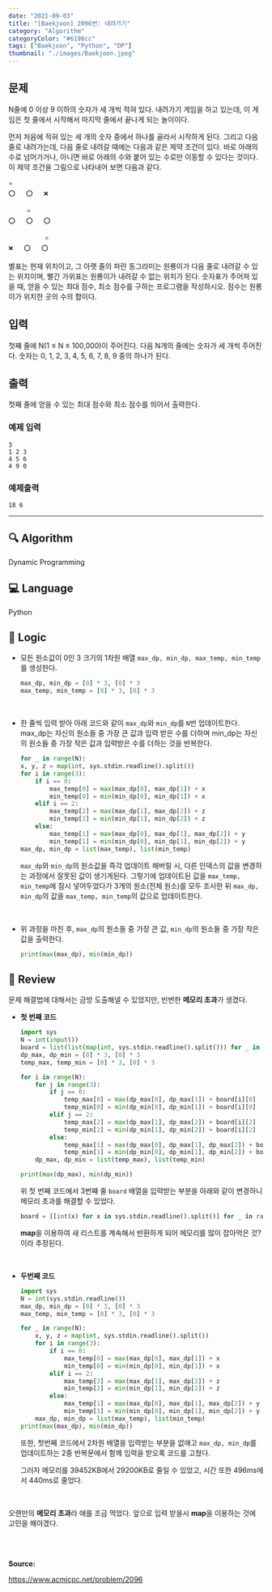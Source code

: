 ```yaml
---
date: "2021-09-03"
title: "[Baekjoon] 2096번: 내려가기"
category: "Algorithm"
categoryColor: "#6196cc"
tags: ["Baekjoon", "Python", "DP"]
thumbnail: "./images/Baekjoon.jpeg"
---
```


## 문제

N줄에 0 이상 9 이하의 숫자가 세 개씩 적혀 있다. 내려가기 게임을 하고 있는데, 이 게임은 첫 줄에서 시작해서 마지막 줄에서 끝나게 되는 놀이이다.

먼저 처음에 적혀 있는 세 개의 숫자 중에서 하나를 골라서 시작하게 된다. 그리고 다음 줄로 내려가는데, 다음 줄로 내려갈 때에는 다음과 같은 제약 조건이 있다. 바로 아래의 수로 넘어가거나, 아니면 바로 아래의 수와 붙어 있는 수로만 이동할 수 있다는 것이다. 이 제약 조건을 그림으로 나타내어 보면 다음과 같다.

```
⭐                   
⭕   ⭕   ❌      
```
```
     ⭐  
⭕   ⭕   ⭕  
```
```
          ⭐
❌   ⭕   ⭕
```

별표는 현재 위치이고, 그 아랫 줄의 파란 동그라미는 원룡이가 다음 줄로 내려갈 수 있는 위치이며, 빨간 가위표는 원룡이가 내려갈 수 없는 위치가 된다. 숫자표가 주어져 있을 때, 얻을 수 있는 최대 점수, 최소 점수를 구하는 프로그램을 작성하시오. 점수는 원룡이가 위치한 곳의 수의 합이다.

## 입력

첫째 줄에 N(1 ≤ N ≤ 100,000)이 주어진다. 다음 N개의 줄에는 숫자가 세 개씩 주어진다. 숫자는 0, 1, 2, 3, 4, 5, 6, 7, 8, 9 중의 하나가 된다.

## 출력

첫째 줄에 얻을 수 있는 최대 점수와 최소 점수를 띄어서 출력한다.

### 예제 입력

```
3
1 2 3
4 5 6
4 9 0
```

### 예제출력

```
18 6
```

<hr />

## 🔍 Algorithm

Dynamic Programming

## 💻 Language

Python

## 📍 Logic

- 모든 원소값이 0인 3 크기의 1차원 배열 `max_dp, min_dp, max_temp, min_temp`를 생성한다.

  ```python
  max_dp, min_dp = [0] * 3, [0] * 3
  max_temp, min_temp = [0] * 3, [0] * 3
  ```

<br />

- 한 줄씩 입력 받아 아래 코드와 같이 `max_dp`와 `min_dp`를 `N`번 업데이트한다. max_dp는 자신의 원소들 중 가장 큰 값과 입력 받은 수를 더하며 min_dp는 자신의 원소들 중 가장 작은 값과 입력받은 수를 더하는 것을 반복한다.

  ```python
  for _ in range(N):
  x, y, z = map(int, sys.stdin.readline().split())
  for i in range(3):
      if i == 0:
          max_temp[0] = max(max_dp[0], max_dp[1]) + x
          min_temp[0] = min(min_dp[0], min_dp[1]) + x
      elif i == 2:
          max_temp[2] = max(max_dp[1], max_dp[2]) + z
          min_temp[2] = min(min_dp[1], min_dp[2]) + z
      else:
          max_temp[1] = max(max_dp[0], max_dp[1], max_dp[2]) + y
          min_temp[1] = min(min_dp[0], min_dp[1], min_dp[2]) + y
  max_dp, min_dp = list(max_temp), list(min_temp)
  ```

  `max_dp`와 `min_dp`의 원소값을 즉각 업데이트 해버릴 시, 다른 인덱스의 값을 변경하는 과정에서 잘못된 값이 생기게된다. 그렇기에 업데이트된 값을 `max_temp, min_temp`에 잠시 넣어두었다가 3개의 원소(전체 원소)를 모두 조사한 뒤 `max_dp, min_dp`의 값을 `max_temp, min_temp`의 값으로 업데이트한다.

  <br />

- 위 과정을 마친 후, `max_dp`의 원소들 중 가장 큰 값, `min_dp`의 원소들 중 가장 작은 값을 출력한다.

  ```python
  print(max(max_dp), min(min_dp))
  ```

## 📝 Review

문제 해결법에 대해서는 금방 도출해낼 수 있었지만, 빈번한 **메모리 초과**가 생겼다.

- **첫 번째 코드**

  ```python
  import sys
  N = int(input())
  board = list(list(map(int, sys.stdin.readline().split())) for _ in range(N))
  dp_max, dp_min = [0] * 3, [0] * 3
  temp_max, temp_min = [0] * 3, [0] * 3

  for i in range(N):
      for j in range(3):
          if j == 0:
              temp_max[0] = max(dp_max[0], dp_max[1]) + board[i][0]
              temp_min[0] = min(dp_min[0], dp_min[1]) + board[i][0]
          elif j == 2:
              temp_max[2] = max(dp_max[1], dp_max[2]) + board[i][2]
              temp_min[2] = min(dp_min[1], dp_min[2]) + board[i][2]
          else:
              temp_max[1] = max(dp_max[0], dp_max[1], dp_max[2]) + board[i][1]
              temp_min[1] = min(dp_min[0], dp_min[1], dp_min[2]) + board[i][1]
      dp_max, dp_min = list(temp_max), list(temp_min)

  print(max(dp_max), min(dp_min))
  ```

  위 첫 번째 코드에서 3번쨰 줄 `board` 배열을 입력받는 부분을 아래와 같이 변경하니 메모리 초과를 해결할 수 있었다.

  ```python
  board = [[int(x) for x in sys.stdin.readline().split()] for _ in range(N)]
  ```

  **map**을 이용하여 새 리스트를 계속해서 반환하게 되어 메모리를 많이 잡아먹은 것? 이라 추정된다.

<br />

- **두번째 코드**

  ```python
  import sys
  N = int(sys.stdin.readline())
  max_dp, min_dp = [0] * 3, [0] * 3
  max_temp, min_temp = [0] * 3, [0] * 3

  for _ in range(N):
      x, y, z = map(int, sys.stdin.readline().split())
      for i in range(3):
          if i == 0:
              max_temp[0] = max(max_dp[0], max_dp[1]) + x
              min_temp[0] = min(min_dp[0], min_dp[1]) + x
          elif i == 2:
              max_temp[2] = max(max_dp[1], max_dp[2]) + z
              min_temp[2] = min(min_dp[1], min_dp[2]) + z
          else:
              max_temp[1] = max(max_dp[0], max_dp[1], max_dp[2]) + y
              min_temp[1] = min(min_dp[0], min_dp[1], min_dp[2]) + y
      max_dp, min_dp = list(max_temp), list(min_temp)
  print(max(max_dp), min(min_dp))
  ```

  또한, 첫번째 코드에서 2차원 배열을 입력받는 부분을 없애고 `max_dp, min_dp`를 업데이트하는 2중 반복문에서 함께 입력을 받오록 코드를 고쳤다.

  그러자 메모리를 39452KB에서 29200KB로 줄일 수 있었고, 시간 또한 496ms에서 440ms로 줄었다.

<br />

오랜만의 **메모리 초과**라 애를 조금 먹었다. 앞으로 입력 받을시 **map**을 이용하는 것에 고민을 해야겠다.

<br />
<br />

**Source:**

https://www.acmicpc.net/problem/2096
